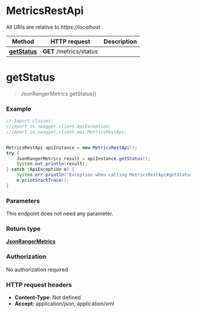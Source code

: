 # MetricsRestApi

All URIs are relative to *https://localhost*

Method | HTTP request | Description
------------- | ------------- | -------------
[**getStatus**](MetricsRestApi.md#getStatus) | **GET** /metrics/status | 


<a name="getStatus"></a>
# **getStatus**
> JsonRangerMetrics getStatus()





### Example
```java
// Import classes:
//import io.swagger.client.ApiException;
//import io.swagger.client.api.MetricsRestApi;


MetricsRestApi apiInstance = new MetricsRestApi();
try {
    JsonRangerMetrics result = apiInstance.getStatus();
    System.out.println(result);
} catch (ApiException e) {
    System.err.println("Exception when calling MetricsRestApi#getStatus");
    e.printStackTrace();
}
```

### Parameters
This endpoint does not need any parameter.

### Return type

[**JsonRangerMetrics**](JsonRangerMetrics.md)

### Authorization

No authorization required

### HTTP request headers

 - **Content-Type**: Not defined
 - **Accept**: application/json, application/xml

